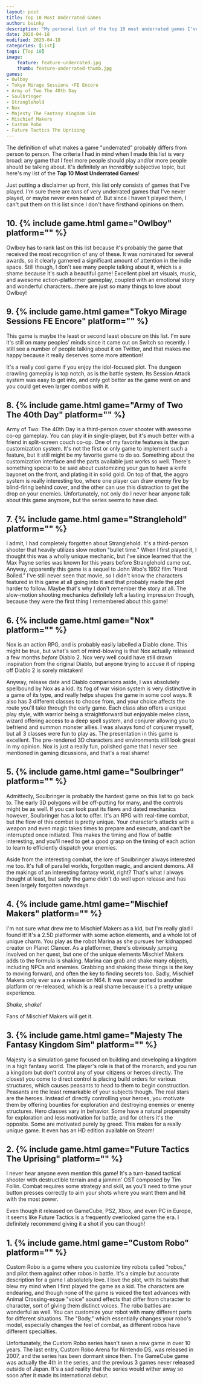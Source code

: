 ```yaml
---
layout: post
title: Top 10 Most Underrated Games
author: bsinky
description: "My personal list of the top 10 most underrated games I've played."
date: 2020-04-18
modified: 2020-04-18
categories: [List]
tags: [Top 10]
image:
    feature: feature-underrated.jpg
    thumb: feature-underrated-thumb.jpg
games:
- Owlboy
- Tokyo Mirage Sessions ♯FE Encore
- Army of Two The 40th Day
- Soulbringer
- Stranglehold
- Nox
- Majesty The Fantasy Kingdom Sim
- Mischief Makers
- Custom Robo
- Future Tactics The Uprising
---
```


The definition of what makes a game "underrated" probably differs from person to
person. The criteria I had in mind when I made this list is very broad: any game
that I feel more people should play and/or more people should be talking about.
It's definitely an *incredibly* subjective topic, but here's my list of the **Top
10 Most Underrated Games**!

<!--more-->

Just putting a disclaimer up front, this list only consists of games that I've
played. I'm sure there are *tons* of very underrated games that I've never
played, or maybe never even heard of. But since I haven't played them, I can't
put them on this list since I don't have firsthand opinions on them.

## 10. {% include game.html game="Owlboy" platform="" %}

Owlboy has to rank last on this list because it's probably the game that
received the most recognition of any of these. It was nominated for several
awards, so it clearly garnered a significant amount of attention in the indie
space. Still though, I don't see many people talking about it, which is a shame
because it's such a beautiful game! Excellent pixel art visuals, music, and
awesome action-platformer gameplay, coupled with an emotional story and
wonderful characters...there are just so many things to love about Owlboy!

## 9. {% include game.html game="Tokyo Mirage Sessions FE Encore" platform="" %}

This game is maybe the least or second least obscure on this list. I'm sure it's
still on many peoples' minds since it came out on Switch so recently. I still
see a number of people talking about it on Twitter, and that makes me happy
because it really deserves some more attention!

It's a really cool game if you enjoy the idol-focused plot. The dungeon
crawling gameplay is top notch, as is the battle system. Its Session Attack
system was easy to get into, and only got better as the game went on and you
could get even larger combos with it.

## 8. {% include game.html game="Army of Two The 40th Day" platform="" %}

Army of Two: The 40th Day is a third-person cover shooter with awesome co-op
gameplay. You can play it in single-player, but it's much better with a friend
in split-screen couch co-op. One of my favorite features is the gun
customization system. It's not the first or only game to implement such a
feature, but it still might be my favorite game to do so. Something about the
customization interface and the parts available just works so well. There's
something special to be said about customizing your gun to have a knife bayonet
on the front, and plating it in solid gold. On top of that, the aggro system is
really interesting too, where one player can draw enemy fire by blind-firing
behind cover, and the other can use this distraction to get the drop on your
enemies. Unfortunately, not only do I never hear anyone talk about this game
anymore, but the series seems to have died.

## 7. {% include game.html game="Stranglehold" platform="" %}

I admit, I had completely forgotten about Stranglehold. It's a third-person
shooter that heavily utilizes slow motion "bullet time." When I first played it,
I thought this was a wholly unique mechanic, but I've since learned that the Max
Payne series was known for this years before Stranglehold came out. Anyway,
apparently this game is a sequel to John Woo's 1992 film "Hard Boiled." I've
still never seen that movie, so I didn't know the characters featured in this
game at all going into it and that probably made the plot harder to follow.
Maybe that's why I don't remember the story at all. The slow-motion shooting
mechanics definitely left a lasting impression though, because they were the
first thing I remembered about this game!

## 6. {% include game.html game="Nox" platform="" %}

Nox is an action RPG, and is probably easily labelled a Diablo clone. This might
be true, but what's sort of mind-blowing is that Nox actually released a few
months *before* Diablo 2. Nox very well could have still drawn inspiration from
the original Diablo, but anyone trying to accuse it of ripping off Diablo 2 is
sorely mistaken!

Anyway, release date and Diablo comparisons aside, I was absolutely spellbound
by Nox as a kid. Its fog of war vision system is very distinctive in a game of
its type, and really helps shapes the game in some cool ways. It also has 3
different classes to choose from, and your choice affects the route you'll take
through the early game. Each class also offers a unique play style, with warrior
being a straightforward but enjoyable melee class, wizard offering access to a
deep spell system, and conjurer allowing you to befriend and summon monster
allies. I was always fond of conjurer myself, but all 3 classes were fun to play
as. The presentation in this game is excellent. The pre-rendered 3D characters
and environments still look great in my opinion. Nox is just a really fun,
polished game that I never see mentioned in gaming dicussions, and that's a real
shame!

## 5. {% include game.html game="Soulbringer" platform="" %}

Admittedly, Soulbringer is probably the hardest game on this list to go back to.
The early 3D polygons will be off-putting for many, and the controls might be as
well. If you can look past its flaws and dated mechanics however, Soulbringer
has a lot to offer. It's an RPG with real-time combat, but the flow of this
combat is pretty unique. Your character's attacks with a weapon and even magic
takes times to prepare and execute, and can't be interrupted once initiated.
This makes the timing and flow of battle interesting, and you'll need to get a
good grasp on the timing of each action to learn to efficiently dispatch your
enemies.

Aside from the interesting combat, the lore of Soulbringer always interested me
too. It's full of parallel worlds, forgotten magic, and ancient demons. All the
makings of an interesting fantasy world, right? That's what I always thought at
least, but sadly the game didn't do well upon release and has been largely
forgotten nowadays.

## 4. {% include game.html game="Mischief Makers" platform="" %}

I'm not sure what drew me to Mischief Makers as a kid, but I'm really glad I
found it! It's a 2.5D platformer with some action elements, and a whole lot of
unique charm. You play as the robot Marina as she pursues her kidnapped creator
on Planet Clancer. As a platformer, there's obviously jumping involved on her
quest, but one of the unique elements Mischief Makers adds to the formula is
shaking. Marina can grab and shake many objects, including NPCs and enemies.
Grabbing and shaking these things is the key to moving forward, and often the
key to finding secrets too. Sadly, Mischief Makers only ever saw a release on
N64. It was never ported to another platform or re-released, which is a real
shame because it's a pretty unique experience.

*Shake, shake!*

Fans of Mischief Makers will get it.

## 3. {% include game.html game="Majesty The Fantasy Kingdom Sim" platform="" %}

Majesty is a simulation game focused on building and developing a kingdom in a
high fantasy world. The player's role is that of the monarch, and you run a
kingdom but don't control any of your citizens or heroes directly. The closest
you come to direct control is placing build orders for various structures, which
causes peasants to head to them to begin construction. Peasants are the least
remarkable of your subjects though. The real stars are the heroes. Instead of
directly controlling your heroes, you motivate them by offering bounties for
exploration and destroying enemies or enemy structures. Hero classes vary in
behavior. Some have a natural propensity for exploration and less motivation for
battle, and for others it's the opposite. Some are motivated purely by greed.
This makes for a really unique game. It even has an HD edition available on
Steam!

## 2. {% include game.html game="Future Tactics The Uprising" platform="" %}

I never hear anyone even mention this game! It's a turn-based tactical shooter
with destructible terrain and a jammin' OST composed by Tim Follin. Combat
requires some strategy and skill, as you'll need to time your button presses
correctly to aim your shots where you want them and hit with the most power.

Even though it released on GameCube, PS2, Xbox, and even PC in Europe, it seems
like Future Tactics is a frequently overlooked game the era. I definitely
recommend giving it a shot if you can though!

## 1. {% include game.html game="Custom Robo" platform="" %}

Custom Robo is a game where you customize tiny robots called "robos," and pilot
them against other robos in battle. It's a simple but accurate description for a
game I absolutely love. I love the plot, with its twists that blew my mind when
I first played the game as a kid. The characters are endearing, and though none
of the game is voiced the text advances with Animal Crossing-esque "voice" sound
effects that differ from character to character, sort of giving them distinct
voices. The robo battles are wonderful as well. You can customize your robot
with many different parts for different situations. The "Body," which
essentially changes your robo's model, especially changes the feel of combat, as
different robos have different specialties.

Unfortunately, the Custom Robo series hasn't seen a new game in over 10 years.
The last entry, Custom Robo Arena for Nintendo DS, was released in 2007, and the
series has been dormant since then. The GameCube game was actually the 4th in
the series, and the previous 3 games never released outside of Japan. It's a sad
reality that the series would wither away so soon after it made its
international debut.
